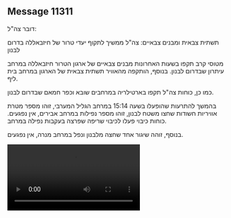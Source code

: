 ## Message 11311

דובר צה"ל: 

תשתית צבאית ומבנים צבאיים: צה"ל ממשיך לתקוף יעדי טרור של חיזבאללה בדרום לבנון

מטוסי קרב תקפו בשעות האחרונות מבנים צבאיים של ארגון הטרור חיזבאללה במרחב עיתרון שבדרום לבנון. בנוסף, הותקפה מהאוויר תשתית צבאית של הארגון במרחב בית ליף. 

כמו כן, כוחות צה"ל תקפו בארטילריה במרחבים שובא וכפר חמאם שבדרום לבנון. 

בהמשך להתרעות שהופעלו בשעה 15:14 במרחב הגליל המערבי, זוהו מספר מטרת אוויריות חשודות שחצו משטח לבנון, זוהו מספר נפילות במרחב אבירים, אין נפגעים. כוחות כיבוי פעלו לכיבוי שריפה שפרצה בעקבות נפילה במרחב.

בנוסף, זוהה שיגור אחד שחצה מלבנון ונפל במרחב מנרה, אין נפגעים.

![Video](https://data.iron-swords.co.il/2024/September/06/https://data.iron-swords.co.il/2024/September/06/11311/11311_media.mp4)
